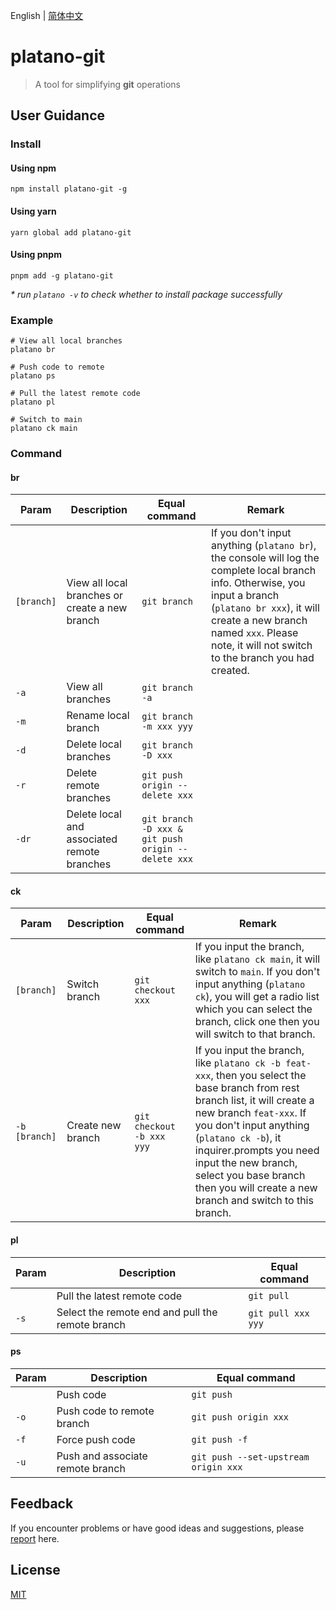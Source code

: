 English | [简体中文](README.zh-CN.md)

# platano-git

> A tool for simplifying **git** operations

## User Guidance

### Install

#### Using npm

```shell
npm install platano-git -g
```

#### Using yarn

```shell
yarn global add platano-git
```

#### Using pnpm

```shell
pnpm add -g platano-git
```

_\* run `platano -v` to check whether to install package successfully_

### Example

```shell
# View all local branches
platano br

# Push code to remote
platano ps

# Pull the latest remote code
platano pl

# Switch to main
platano ck main
```

### Command

#### br

| Param | Description | Equal command | Remark |
| --- | --- | --- | --- |
| `[branch]` | View all local branches or create a new branch | `git branch` | If you don't input anything (`platano br`), the console will log the complete local branch info. Otherwise, you input a branch (`platano br xxx`), it will create a new branch named `xxx`. Please note, it will not switch to the branch you had created. |
| `-a` | View all branches | `git branch -a` |
| `-m` | Rename local branch | `git branch -m xxx yyy` |
| `-d` | Delete local branches | `git branch -D xxx` |
| `-r` | Delete remote branches | `git push origin --delete xxx` |
| `-dr` | Delete local and associated remote branches | `git branch -D xxx & git push origin --delete xxx` |

#### ck

| Param | Description | Equal command | Remark |
| --- | --- | --- | --- |
| `[branch]` | Switch branch | `git checkout xxx` | If you input the branch, like `platano ck main`, it will switch to `main`. If you don't input anything (`platano ck`), you will get a radio list which you can select the branch, click one then you will switch to that branch. |
| `-b [branch]` | Create new branch | `git checkout -b xxx yyy` | If you input the branch, like `platano ck -b feat-xxx`, then you select the base branch from rest branch list, it will create a new branch `feat-xxx`. If you don't input anything (`platano ck -b`), it inquirer.prompts you need input the new branch, select you base branch then you will create a new branch and switch to this branch. |




#### pl

| Param | Description | Equal command |  
| --- | --- | --- | 
| ` ` | Pull the latest remote code | `git pull` | 
| `-s` | Select the remote end and pull the remote branch | `git pull xxx yyy` | 

#### ps

| Param | Description | Equal command |  
| --- | --- | --- | 
| ` ` | Push code | `git push` | 
| `-o` | Push code to remote branch | `git push origin xxx` | 
| `-f` | Force push code | `git push -f` | 
| `-u` | Push and associate remote branch | `git push --set-upstream origin xxx` | 


## Feedback

If you encounter problems or have good ideas and suggestions, please [report](https://github.com/chouchouji/platano-git/issues) here.

## License

[MIT](LICENCE)